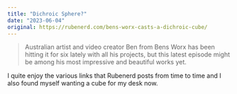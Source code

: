 ```yaml
---
title: "Dichroic Sphere?"
date: "2023-06-04"
original: https://rubenerd.com/bens-worx-casts-a-dichroic-cube/
---
```


> Australian artist and video creator Ben from Bens Worx has been hitting it for six lately with all his projects, but this latest episode might be among his most impressive and beautiful works yet.

I quite enjoy the various links that Rubenerd posts from time to time and I also found myself wanting a cube for my desk now.
